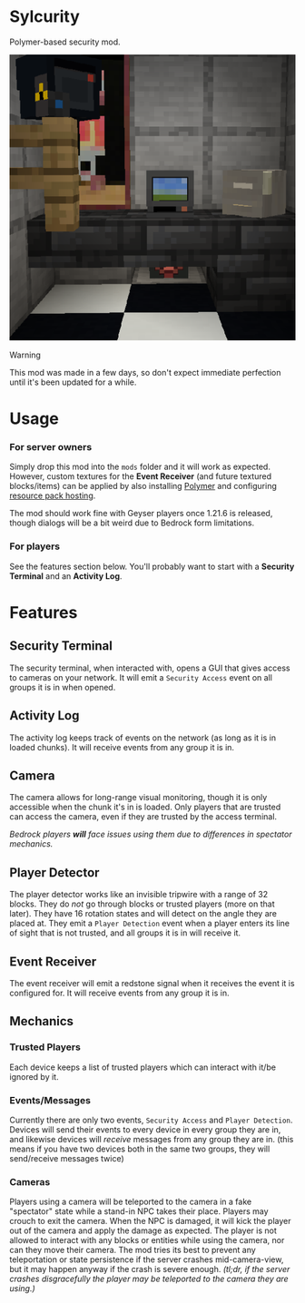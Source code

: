 # Sylcurity

Polymer-based security mod.

![The logo for Sylcurity, which is a Minecraft office with several security devices scattered around](src/main/resources/assets/sylcurity/icon.png)

> [!WARNING]  
> This mod was made in a few days, so don't expect immediate perfection until it's been updated for a while.

# Usage

### For server owners

Simply drop this mod into the `mods` folder and it will work as expected. However, custom textures for the **Event Receiver** (and future textured blocks/items) can be applied by also installing [Polymer](https://modrinth.com/mod/polymer) and configuring [resource pack hosting](https://polymer.pb4.eu/latest/user/resource-pack-hosting/).

The mod should work fine with Geyser players once 1.21.6 is released, though dialogs will be a bit weird due to Bedrock form limitations.

### For players

See the features section below. You'll probably want to start with a **Security Terminal** and an **Activity Log**.

# Features

## Security Terminal

The security terminal, when interacted with, opens a GUI that gives access to cameras on your network. It will emit a `Security Access` event on all groups it is in when opened.

## Activity Log

The activity log keeps track of events on the network (as long as it is in loaded chunks). It will receive events from any group it is in.

## Camera

The camera allows for long-range visual monitoring, though it is only accessible when the chunk it's in is loaded. Only players that are trusted can access the camera, even if they are trusted by the access terminal.

*Bedrock players **will** face issues using them due to differences in spectator mechanics.*

## Player Detector

The player detector works like an invisible tripwire with a range of 32 blocks. They do *not* go through blocks or trusted players (more on that later). They have 16 rotation states and will detect on the angle they are placed at. They emit a `Player Detection` event when a player enters its line of sight that is not trusted, and all groups it is in will receive it.

## Event Receiver

The event receiver will emit a redstone signal when it receives the event it is configured for. It will receive events from any group it is in.

## Mechanics

### Trusted Players

Each device keeps a list of trusted players which can interact with it/be ignored by it. 

### Events/Messages

Currently there are only two events, `Security Access` and `Player Detection`. Devices will send their events to every device in every group they are in, and likewise devices will *receive* messages from any group they are in. (this means if you have two devices both in the same two groups, they will send/receive messages twice)

### Cameras

Players using a camera will be teleported to the camera in a fake "spectator" state while a stand-in NPC takes their place. Players may crouch to exit the camera. When the NPC is damaged, it will kick the player out of the camera and apply the damage as expected. The player is not allowed to interact with any blocks or entities while using the camera, nor can they move their camera. The mod tries its best to prevent any teleportation or state persistence if the server crashes mid-camera-view, but it may happen anyway if the crash is severe enough. *(tl;dr, if the server crashes disgracefully the player may be teleported to the camera they are using.)*